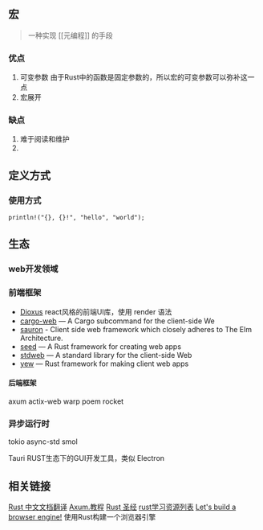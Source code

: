 
## 宏
> 一种实现 [[元编程]] 的手段

### 优点
1. 可变参数
   由于Rust中的函数是固定参数的，所以宏的可变参数可以弥补这一点
2. 宏展开
### 缺点
1. 难于阅读和维护
2. 
## 定义方式
### 使用方式
```
println!("{}, {}!", "hello", "world");
```

## 生态
### web开发领域
### 前端框架
- [Dioxus](https://dioxuslabs.com/)  react风格的前端UI库，使用 render 语法
- [cargo-web](https://crates.io/crates/cargo-web) — A Cargo subcommand for the client-side We
- [sauron](https://github.com/ivanceras/sauron) - Client side web framework which closely adheres to The Elm Architecture. 
- [seed](https://seed-rs.org/) — A Rust framework for creating web apps
- [stdweb](https://crates.io/crates/stdweb) — A standard library for the client-side Web
- [yew](https://crates.io/crates/yew) — Rust framework for making client web apps
#### 后端框架
axum
actix-web
warp
poem
rocket
### 异步运行时
tokio
async-std
smol

Tauri RUST生态下的GUI开发工具，类似 Electron

## 相关链接
[Rust 中文文档翻译](https://rustwiki.org/zh-CN/)
[Axum.教程](https://programatik29.github.io/axum-tutorial/#/)
[Rust 圣经](https://course.rs/) 
[rust学习资源列表](https://github.com/ctjhoa/rust-learning)
[Let's build a browser engine!](http://limpet.net/mbrubeck/2014/08/08/toy-layout-engine-1.html) 使用Rust构建一个浏览器引擎